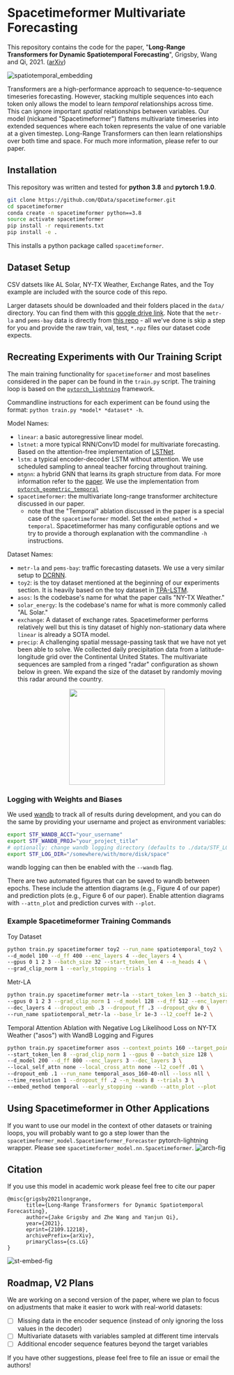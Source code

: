 # Spacetimeformer Multivariate Forecasting

This repository contains the code for the paper, "**Long-Range Transformers for Dynamic Spatiotemporal Forecasting**", Grigsby, Wang and Qi, 2021. ([arXiv](https://arxiv.org/abs/2109.12218))

![spatiotemporal_embedding](readme_media/st-graph.png)

Transformers are a high-performance approach to sequence-to-sequence timeseries forecasting. However, stacking multiple sequences into each token only allows the model to learn *temporal* relationships across time. This can ignore important *spatial* relationships between variables. Our model (nickamed "Spacetimeformer") flattens multivariate timeseries into extended sequences where each token represents the value of one variable at a given timestep. Long-Range Transformers can then learn relationships over both time and space. For much more information, please refer to our paper.

## Installation 
This repository was written and tested for **python 3.8** and **pytorch 1.9.0**.

```bash
git clone https://github.com/QData/spacetimeformer.git
cd spacetimeformer
conda create -n spacetimeformer python==3.8
source activate spacetimeformer
pip install -r requirements.txt
pip install -e .
```
This installs a python package called ``spacetimeformer``.

## Dataset Setup
CSV datsets like AL Solar, NY-TX Weather, Exchange Rates, and the Toy example are included with the source code of this repo. 

Larger datasets should be downloaded and their folders placed in the `data/` directory. You can find them with this [google drive link](https://drive.google.com/drive/folders/1NcCIjuWbkvAi1MZUpYBIr7eYhaowvU7B?usp=sharing). Note that the `metr-la` and `pems-bay` data is directly from [this repo](https://github.com/liyaguang/DCRNN) - all we've done is skip a step for you and provide the raw train, val, test, `*.npz` files our dataset code expects.


## Recreating Experiments with Our Training Script
The main training functionality for `spacetimeformer` and most baselines considered in the paper can be found in the `train.py` script. The training loop is based on the [`pytorch_lightning`](https://pytorch-lightning.rtfd.io/en/latest/) framework.

Commandline instructions for each experiment can be found using the format: ```python train.py *model* *dataset* -h```. 

Model Names:
- `linear`: a basic autoregressive linear model.
- `lstnet`: a more typical RNN/Conv1D model for multivariate forecasting. Based on the attention-free implementation of [LSTNet](https://github.com/laiguokun/LSTNet).
- `lstm`: a typical encoder-decoder LSTM without attention. We use scheduled sampling to anneal teacher forcing throughout training.
- `mtgnn`: a hybrid GNN that learns its graph structure from data. For more information refer to the [paper](https://arxiv.org/abs/2005.11650). We use the implementation from [`pytorch_geometric_temporal`](https://github.com/benedekrozemberczki/pytorch_geometric_temporal)
- `spacetimeformer`: the multivariate long-range transformer architecture discussed in our paper.
    - note that the "Temporal" ablation discussed in the paper is a special case of the `spacetimeformer` model. Set the `embed_method = temporal`. Spacetimeformer has many configurable options and we try to provide a thorough explanation with the commandline `-h` instructions.


Dataset Names:
- `metr-la` and `pems-bay`: traffic forecasting datasets. We use a very similar setup to [DCRNN](https://github.com/liyaguang/DCRNN).
- `toy2`: is the toy dataset mentioned at the beginning of our experiments section. It is heavily based on the toy dataset in [TPA-LSTM](https://arxiv.org/abs/1809.04206.).
- `asos`: Is the codebase's name for what the paper calls "NY-TX Weather."
- `solar_energy`: Is the codebase's name for what is more commonly called "AL Solar."
- `exchange`: A dataset of exchange rates. Spacetimeformer performs relatively well but this is tiny dataset of highly non-stationary data where `linear` is already a SOTA model.
- `precip`: A challenging spatial message-passing task that we have not yet been able to solve. We collected daily precipitation data from a latitude-longitude grid over the Continental United States. The multivariate sequences are sampled from a ringed "radar" configuration as shown below in green. We expand the size of the dataset by randomly moving this radar around the country.

<p align="center">
<img src="readme_media/radar_edit.png" width="220">
</p>

### Logging with Weights and Biases
We used [wandb](https://wandb.ai/home) to track all of results during development, and you can do the same by providing your username and project as environment variables:
```bash
export STF_WANDB_ACCT="your_username"
export STF_WANDB_PROJ="your_project_title"
# optionally: change wandb logging directory (defaults to ./data/STF_LOG_DIR)
export STF_LOG_DIR="/somewhere/with/more/disk/space"
```
wandb logging can then be enabled with the `--wandb` flag.

There are two automated figures that can be saved to wandb between epochs. These include the attention diagrams (e.g., Figure 4 of our paper) and prediction plots (e.g., Figure 6 of our paper). Enable attention diagrams with `--attn_plot` and prediction curves with `--plot`.

### Example Spacetimeformer Training Commands
Toy Dataset
```bash
python train.py spacetimeformer toy2 --run_name spatiotemporal_toy2 \
--d_model 100 --d_ff 400 --enc_layers 4 --dec_layers 4 \
--gpus 0 1 2 3 --batch_size 32 --start_token_len 4 --n_heads 4 \
--grad_clip_norm 1 --early_stopping --trials 1
```

Metr-LA
```bash
python train.py spacetimeformer metr-la --start_token_len 3 --batch_size 32 \
--gpus 0 1 2 3 --grad_clip_norm 1 --d_model 128 --d_ff 512 --enc_layers 5 \
--dec_layers 4 --dropout_emb .3 --dropout_ff .3 --dropout_qkv 0 \ 
--run_name spatiotemporal_metr-la --base_lr 1e-3 --l2_coeff 1e-2 \
```

Temporal Attention Ablation with Negative Log Likelihood Loss on NY-TX Weather ("asos") with WandB Logging and Figures
```bash
python train.py spacetimeformer asos --context_points 160 --target_points 40 \ 
--start_token_len 8 --grad_clip_norm 1 --gpus 0 --batch_size 128 \ 
--d_model 200 --d_ff 800 --enc_layers 3 --dec_layers 3 \
--local_self_attn none --local_cross_attn none --l2_coeff .01 \
--dropout_emb .1 --run_name temporal_asos_160-40-nll --loss nll \
--time_resolution 1 --dropout_ff .2 --n_heads 8 --trials 3 \ 
--embed_method temporal --early_stopping --wandb --attn_plot --plot
```




## Using Spacetimeformer in Other Applications
If you want to use our model in the context of other datasets or training loops, you will probably want to go a step lower than the `spacetimeformer_model.Spacetimeformer_Forecaster` pytorch-lightning wrapper. Please see `spacetimeformer_model.nn.Spacetimeformer`.
![arch-fig](readme_media/arch.png)

## Citation
If you use this model in academic work please feel free to cite our paper

```
@misc{grigsby2021longrange,
      title={Long-Range Transformers for Dynamic Spatiotemporal Forecasting}, 
      author={Jake Grigsby and Zhe Wang and Yanjun Qi},
      year={2021},
      eprint={2109.12218},
      archivePrefix={arXiv},
      primaryClass={cs.LG}
}
```

![st-embed-fig](readme_media/embed.png)

## Roadmap, V2 Plans

We are working on a second version of the paper, where we plan to focus on adjustments that make it easier to work with real-world datasets:
- [ ] Missing data in the encoder sequence (instead of only ignoring the loss values in the decoder)
- [ ] Multivariate datasets with variables sampled at different time intervals
- [ ] Additional encoder sequence features beyond the target variables

If you have other suggestions, please feel free to file an issue or email the authors!











